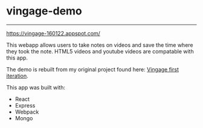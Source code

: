 # vingage-demo
___
https://vingage-160122.appspot.com/

This webapp allows users to take notes on videos and save the time where they took the note.
HTML5 videos and youtube videos are compatable with this app.

The demo is rebuilt from my original project found here: [Vingage first iteration](https://github.com/ironprice91/Vingage).

This app was built with:
- React
- Express
- Webpack
- Mongo
